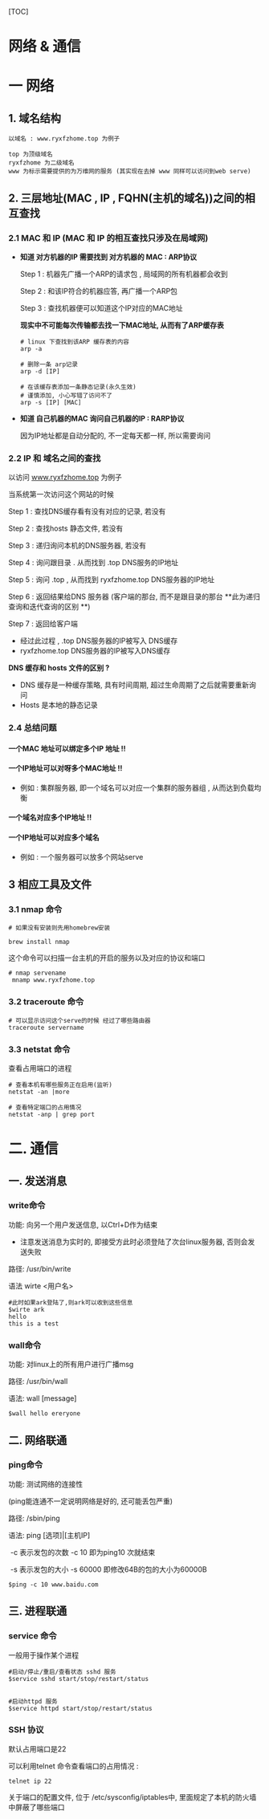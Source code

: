 [TOC]

# 网络  & 通信



# 一 网络





## 1. 域名结构



~~~shell
以域名 : www.ryxfzhome.top 为例子

top 为顶级域名
ryxfzhome 为二级域名
www 为标示需要提供的为万维网的服务 (其实现在去掉 www 同样可以访问到web serve)
~~~



## 2. 三层地址(MAC , IP , FQHN(主机的域名))之间的相互查找



### 2.1 MAC 和 IP (MAC 和 IP 的相互查找只涉及在局域网)



* **知道 对方机器的IP 需要找到 对方机器的 MAC : ARP协议**

  Step 1 : 机器先广播一个ARP的请求包 , 局域网的所有机器都会收到

  Step 2 : 和该IP符合的机器应答, 再广播一个ARP包

  Step 3 : 查找机器便可以知道这个IP对应的MAC地址



  **现实中不可能每次传输都去找一下MAC地址, 从而有了ARP缓存表**

  ~~~shell
  # linux 下查找到该ARP 缓存表的内容
  arp -a 
  
  # 删除一条 arp记录
  arp -d [IP]
  
  # 在该缓存表添加一条静态记录(永久生效)
  # 谨慎添加, 小心写错了访问不了
  arp -s [IP] [MAC]
  ~~~

* **知道 自己机器的MAC 询问自己机器的IP : RARP协议**

  因为IP地址都是自动分配的, 不一定每天都一样, 所以需要询问





### 2.2 IP 和 域名之间的查找



以访问 www.ryxfzhome.top 为例子

当系统第一次访问这个网站的时候

Step 1 : 查找DNS缓存看有没有对应的记录, 若没有

Step 2 : 查找hosts 静态文件, 若没有

Step 3 : 递归询问本机的DNS服务器, 若没有

Step 4 : 询问跟目录 . 从而找到 .top DNS服务的IP地址

Step 5 : 询问 .top , 从而找到  ryxfzhome.top DNS服务器的IP地址

Step 6 : 返回结果给DNS 服务器  (客户端的那台, 而不是跟目录的那台 **此为递归查询和迭代查询的区别 **) 

Step 7 : 返回给客户端

* 经过此过程 , .top DNS服务器的IP被写入 DNS缓存
* ryxfzhome.top DNS服务器的IP被写入DNS缓存



**DNS 缓存和 hosts 文件的区别 ?**

* DNS 缓存是一种缓存策略, 具有时间周期, 超过生命周期了之后就需要重新询问
* Hosts 是本地的静态记录





### 2.4 总结问题



#### 一个MAC 地址可以绑定多个IP 地址 !! 



#### 一个IP地址可以对呀多个MAC地址 !!

*  例如 : 集群服务器, 即一个域名可以对应一个集群的服务器组 , 从而达到负载均衡



#### 	一个域名对应多个IP地址 !!



#### 一个IP地址可以对应多个域名

* 例如 : 一个服务器可以放多个网站serve





## 3 相应工具及文件



### 3.1 nmap 命令

~~~shell
# 如果没有安装则先用homebrew安装

brew install nmap
~~~

这个命令可以扫描一台主机的开启的服务以及对应的协议和端口

~~~shell
# nmap servename
 mnamp www.ryxfzhome.top
~~~



### 3.2 traceroute 命令

~~~shell
# 可以显示访问这个serve的时候 经过了哪些路由器
traceroute servername
~~~



### 3.3 netstat 命令

查看占用端口的进程

~~~shell
# 查看本机有哪些服务正在启用(监听)
netstat -an |more

# 查看特定端口的占用情况
netstat -anp | grep port
~~~





# 二. 通信





## 一. 发送消息

### write命令

功能: 向另一个用户发送信息, 以Ctrl+D作为结束

- 注意发送消息为实时的, 即接受方此时必须登陆了次台linux服务器, 否则会发送失败

路径: /usr/bin/write

语法 wirte <用户名>

```shell
#此时如果ark登陆了,则ark可以收到这些信息
$wirte ark
hello
this is a test
```



### wall命令

功能: 对linux上的所有用户进行广播msg

路径: /usr/bin/wall

语法: wall [message]

```shell
$wall hello ereryone
```





## 二. 网络联通

### ping命令

功能: 测试网络的连接性

(ping能连通不一定说明网络是好的, 还可能丢包严重)

路径: /sbin/ping

语法: ping [选项]|[主机IP]

​	-c  表示发包的次数 -c 10 即为ping10 次就结束

​	-s  表示发包的大小 -s 60000 即修改64B的包的大小为60000B

```shell
$ping -c 10 www.baidu.com
```





## 三. 进程联通

### service 命令

一般用于操作某个进程

```shell
#启动/停止/重启/查看状态 sshd 服务
$service sshd start/stop/restart/status


#启动httpd 服务
$service httpd start/stop/restart/status
```







### SSH 协议

默认占用端口是22 

可以利用telnet 命令查看端口的占用情况 : 

```shell
telnet ip 22
```

关于端口的配置文件, 位于 /etc/sysconfig/iptables中, 里面规定了本机的防火墙中屏蔽了哪些端口







​	































